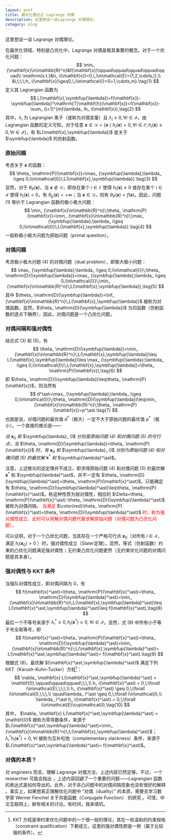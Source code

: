 ```yaml
---
layout: post
title: 最优化理论之 Lagrange 对偶 
description: 这里想谈一谈Lagrange 对偶理论。
category: blog
---
```


这里想谈一谈 Lagrange 对偶理论。

在最优化领域，特别是凸优化中，Lagrange 对偶是极其重要的概念。对于一个优化问题：
$$
\min_ {\mathbf{x}\in\mathbb{R}^n}&f(\mathbf{x})\qquad\qquad\qquad\qquad\qquad\\
\mathrm{s.t.}&h_ i(\mathbf{x})=0,\,i\in\mathcal{E}={1,2,\cdots,l},\\
&\;\;\;\;h_ i(\mathbf{x})\geq0,\,i\in\mathcal{I}={l+1,\cdots,m}.\tag{1}
$$
定义其 Lagrangian 函数为
$$
L(\mathbf{x},\symbfup{\lambda})=f(\mathbf{x})-\symbfup{\lambda}^\mathrm{T}\mathbf{h}(\mathbf{x})=f(\mathbf{x})-\sum_ {i=1}^{m}\lambda_ ih_ i(\mathbf{x}),\tag{2}
$$
其中，$\lambda_ i$ 为 Lagrangian 乘子（或称为对偶变量）且 $\lambda_ i\geq 0,\forall i\in\mathcal{I}$。由 Lagrangian 函数的定义可知，对于任意 $\mathbf{x}\in\mathcal{D}=\{\mathbf{x}\mid h_ i(\mathbf{x})=0,\forall i\in\mathcal{E};h_ i(\mathbf{x})\geq 0,\forall i\in\mathcal{I}\}$，有 $L(\mathbf{x},\symbfup{\lambda})$ 是关于 $\symbfup{\lambda}$ 的仿射函数。

### 原始问题

考虑关于 $\mathbf{x}$ 的函数：
$$
\theta_ \mathrm{P}(\mathbf{x})=\max_ {\symbfup{\lambda};\lambda_ i\geq 0,i\in\mathcal{I}}\;L(\mathbf{x},\symbfup{\lambda}).\tag{3}
$$
显然，对于 $\theta_ \mathrm{P}(\mathbf{x})$，当 $\mathbf{x}\notin\mathcal{D}$，即存在某个 $i\in\mathcal{E}$ 使得 $h_ i(\mathbf{x})\neq 0$ 或存在某个 $i\in\mathcal{I}$ 使得 $h_ i(\mathbf{x})<0$，有 $\theta_ \mathrm{p}(\mathbf{x})=+\infty$；当 $\mathbf{x}\in\mathcal{D}$，则有 $\theta_ \mathrm{P}(\mathbf{x})=f(\mathbf{x})$。因此，问题 (1) 等价于 Lagrangian 函数的极小极大问题：
$$
\min_ {\mathbf{x}\in\mathbb{R}^n}\;\theta_ \mathrm{P}(\mathbf{x})=\min_ {\mathbf{x}\in\mathbb{R}^n}\;\max_ {\symbfup{\lambda};\lambda_ i\geq 0,i\in\mathcal{I}}\;L(\mathbf{x},\symbfup{\lambda}).\tag{4}
$$
一般称极小极大问题为原始问题（primal question）。

### 对偶问题

考虑极小极大问题 (4) 的对偶问题（dual problem），即极大极小问题：
$$
\max_ {\symbfup{\lambda};\lambda_ i\geq 0,i\in\mathcal{I}}\;\theta_ \mathrm{D}(\symbfup{\lambda})=\max_ {\symbfup{\lambda};\lambda_ i\geq 0,i\in\mathcal{I}}\;\min_ {\mathbf{x}\in\mathbb{R}^n}\;L(\mathbf{x},\symbfup{\lambda}),\tag{5}
$$
其中 $\theta_ \mathrm{D}(\symbfup{\lambda})=\inf_ {\mathbf{x}\in\mathbb{R}^n}\,L(\mathbf{x},\symbfup{\lambda})$ 被称为对偶函数。显然，$\theta_ \mathrm{D}(\symbfup{\lambda})$ 为凹函数（仿射函数的逐点下确界），因此，对偶问题是一个凸优化问题。

### 对偶间隔和强对偶性

结合式 (3) 和 (5)，有
$$
\theta_ \mathrm{D}(\symbfup{\lambda})=\min_ {\mathbf{x}\in\mathbb{R}^n}\;L(\mathbf{x},\symbfup{\lambda})\leq L(\mathbf{x},\symbfup{\lambda})\leq \max_ {\symbfup{\lambda};\lambda_ i\geq 0,i\in\mathcal{I}}\;L(\mathbf{x},\symbfup{\lambda})=\theta_ \mathrm{P}(\mathbf{x}),\tag{6}
$$
即 $\theta_ \mathrm{D}(\symbfup{\lambda})\leq\theta_ \mathrm{P}(\mathbf{x})$，则当然有
$$
d^\ast=\max_ {\symbfup{\lambda};\lambda_ i\geq 0,i\in\mathcal{I}}\;\theta_ \mathrm{D}(\symbfup{\lambda})\leq\min_ {\mathbf{x}\in\mathbb{R}^n}\;\theta_ \mathrm{P}(\mathbf{x})=p^\ast.\tag{7}
$$
也就是说，对偶问题的最优值 $d^\ast$（极大）一定不大于原始问题的最优值 $p^\ast$（极小）。一个直接的推论是——

_设_ $\mathbf{x}_ 0$ _和_ $\symbfup{\lambda}_ 0$ _分别是原始问题  (4) 和对偶问题 (5) 的可行点，当_ $\theta_ \mathrm{D}(\symbfup{\lambda})=\theta_ \mathrm{P}(\mathbf{x})$ _时，有_ $\mathbf{x}_ 0$ _和_ $\symbfup{\lambda}_ 0$ _分别为原始问题 (4) 和对偶问题 (5) 的最优解_  $\mathbf{x}^\ast$ _和_ $\symbfup{\lambda}^\ast$。

注意，上述推论的逆定理并不成立，即求得原始问题 (4) 和对偶问题 (5) 的最优解 $\mathbf{x}^\ast$ 和 $\symbfup{\lambda}^\ast$，并不一定有 $\theta_ \mathrm{D}(\symbfup{\lambda}^\ast)=\theta_ \mathrm{P}(\mathbf{x}^\ast)$，只能确定有 $\theta_ \mathrm{D}(\symbfup{\lambda}^\ast)\leq\theta_ \mathrm{P}(\mathbf{x}^\ast)$。称这种性质为弱对偶性，相应的 $\Delta=\theta_ \mathrm{P}(\mathbf{x}^\ast)-\theta_ \mathrm{D}(\symbfup{\lambda}^\ast)$ 被称为对偶间隔。 <font color=#FF000 >当满足</font> $\color{red}\theta_ \mathrm{P}(\mathbf{x}^\ast)=\theta_ \mathrm{D}(\symbfup{\lambda}^\ast)$ <font color=#FF000 >时，称为强对偶性成立，此时可以用解对偶问题代替求解原始问题（对偶问题为凸优化问题）。</font>

可以证明，对于一个凸优化问题，当其存在一个严格可行点 $\mathbf{x}_ 0$（对所有 $i\in\mathcal{I}$，满足 $h_ i(\mathbf{x}_ 0)>0$ ）时，强对偶性成立（Slater定理）。显然，等式（仿射函数）约束的凸优化问题满足强对偶性；无约束凸优化问题更然（无约束优化问题的对偶问题是其本身）。

### 强对偶性与 KKT 条件

当强队对偶性成立，即对偶间隔为 $0$，有
$$
f(\mathbf{x}^\ast)=\theta_ \mathrm{P}(\mathbf{x}^\ast)=\theta_ \mathrm{D}(\symbfup{\lambda}^\ast)=\min_ {\mathbf{x}\in\mathbb{R}^n}\;L(\mathbf{x},\symbfup{\lambda}^\ast)\leq L(\mathbf{x}^\ast,\symbfup{\lambda}^\ast)\leq f(\mathbf{x}^\ast),\tag{8}
$$
最后一个不等号来源于 $\lambda_ i^\ast\geq 0,h_ i(\mathbf{x}^\ast)\geq 0,\;\forall i\in\mathcal{I}$。显然，式 (8) 中所有小于等于号全取等号，即
$$
f(\mathbf{x}^\ast)=\theta_ \mathrm{P}(\mathbf{x}^\ast)=\theta_ \mathrm{D}(\symbfup{\lambda}^\ast)=\min_ {\mathbf{x}\in\mathbb{R}^n}\;L(\mathbf{x},\symbfup{\lambda}^\ast)= L(\mathbf{x}^\ast,\symbfup{\lambda}^\ast)= f(\mathbf{x}^\ast).\tag{9}
$$
根据式 (8)，最优解 $(\mathbf{x}^\ast,\symbfup{\lambda}^\ast)$ 满足下列 KKT（Karush-Kuhn-Tucker）方程[^1]：
$$
\nabla_ \mathbf{x} L(\mathbf{x}^\ast,\symbfup{\lambda}^\ast) = \mathbf{0},\qquad\qquad\qquad\;\;\,\\
h_ i(\mathbf{x}^\ast) = 0,\;\forall i\in\mathcal{E},\;\;\,\\
h_ i(\mathbf{x}^\ast) \geq 0,\;\forall i\in\mathcal{I},\;\;\,\\
\quad\lambda_ i^\ast \geq 0,\;\forall i\in\mathcal{I},\\
\lambda_ i^\ast h_ i(\mathbf{x}^\ast) = 0,\;\forall i\in\mathcal{E}\cup\mathcal{I},\tag{10}
$$
其中， $\nabla_ \mathbf{x} L(\mathbf{x}^\ast,\symbfup{\lambda}^\ast) = \mathbf{0}$ 被称为零导数条件，来源于 $L(\mathbf{x}^\ast,\symbfup{\lambda}^\ast)=\min_ {\mathbf{x}\in\mathbb{R}^n}\;L(\mathbf{x},\symbfup{\lambda}^\ast)$； $\lambda_ i^\ast h_ i(\mathbf{x}^\ast) = 0,\;\forall i$ 被称为互补松弛（complementary slackness）条件，来源于 $L(\mathbf{x}^\ast,\symbfup{\lambda}^\ast)= f(\mathbf{x}^\ast)$。

[^1]: KKT 方程是带约束优化问题中的一个很一般的理论，其在一些温和的约束规格（constraint qualification）下都成立，这里的强对偶性即是一例（属于比较强的条件）。

### 对偶的本质？

对 engineers 而言，理解 Lagrange 对偶方法，上述内容已然足够。不过，一个 researcher 可能会指出 ，上述内容回避了一个重要的问题——Lagrangian 函数的表达式是如何导出的。此外，对于非凸问题中的对偶间隔现象也没有很好的解释 。事实上，如果想真正理解优化问题中 “对偶（duality）” 的本质，需要去学习数学家   Werner Fenchel 关于共轭函数（Conjugate Function） 的研究 。可惜，中文互联网上，鲜有相关的讨论。有时间，我来填坑。

[Jhonhu]:    https://jhonhu1994.github.io  "JhonHu"

